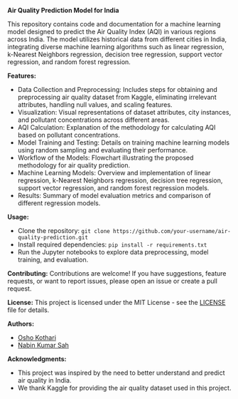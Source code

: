 
**Air Quality Prediction Model for India**

This repository contains code and documentation for a machine learning model designed to predict the Air Quality Index (AQI) in various regions across India. The model utilizes historical data from different cities in India, integrating diverse machine learning algorithms such as linear regression, k-Nearest Neighbors regression, decision tree regression, support vector regression, and random forest regression.

**Features:**
- Data Collection and Preprocessing: Includes steps for obtaining and preprocessing air quality dataset from Kaggle, eliminating irrelevant attributes, handling null values, and scaling features.
- Visualization: Visual representations of dataset attributes, city instances, and pollutant concentrations across different areas.
- AQI Calculation: Explanation of the methodology for calculating AQI based on pollutant concentrations.
- Model Training and Testing: Details on training machine learning models using random sampling and evaluating their performance.
- Workflow of the Models: Flowchart illustrating the proposed methodology for air quality prediction.
- Machine Learning Models: Overview and implementation of linear regression, k-Nearest Neighbors regression, decision tree regression, support vector regression, and random forest regression models.
- Results: Summary of model evaluation metrics and comparison of different regression models.

**Usage:**
- Clone the repository: `git clone https://github.com/your-username/air-quality-prediction.git`
- Install required dependencies: `pip install -r requirements.txt`
- Run the Jupyter notebooks to explore data preprocessing, model training, and evaluation.

**Contributing:**
Contributions are welcome! If you have suggestions, feature requests, or want to report issues, please open an issue or create a pull request.

**License:**
This project is licensed under the MIT License - see the [LICENSE](LICENSE) file for details.

**Authors:**
- [Osho Kothari](https://github.com/OshoKothari)
- [Nabin Kumar Sah](https://github.com/nabinkrsah)

**Acknowledgments:**
- This project was inspired by the need to better understand and predict air quality in India.
- We thank Kaggle for providing the air quality dataset used in this project.


